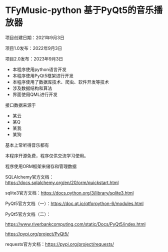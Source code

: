 # TFyMusic-python 基于PyQt5的音乐播放器

项目创建日期：2021年9月3日

项目1.0发布：2022年9月3日

项目2.0发布：2023年9月3日

* 本程序使用python语言开发
* 本程序使用PyQt5框架进行开发
* 本程序使用了数据库技术、爬虫、软件开发等技术
* 涉及数据结构和算法
* 界面使用QML进行开发

接口数据来源于

* 某云
* 某Q
* 某我
* 某狗

基本上常听得音乐都有

本程序开源免费，程序仅供交流学习使用。

程序使用ORM框架来储存和管理数据

SQLAlchemy官方文档：https://docs.sqlalchemy.org/en/20/orm/quickstart.html

sqlite3官方文档：https://docs.python.org/3/library/sqlite3.html

PyQt5官方文档（一）：https://doc.qt.io/qtforpython-6/modules.html

PyQt5官方文档（二）：

https://www.riverbankcomputing.com/static/Docs/PyQt5/index.html

https://pypi.org/project/PyQt5/

requests官方文档：https://pypi.org/project/requests/


